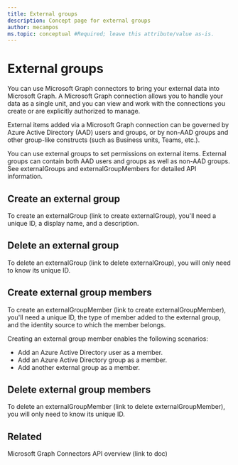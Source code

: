 ```yaml
---
title: External groups
description: Concept page for external groups
author: mecampos
ms.topic: conceptual #Required; leave this attribute/value as-is.
---
```

# External groups

You can use Microsoft Graph connectors to bring your external data into Microsoft Graph. A Microsoft Graph connection allows you to handle your data as a single unit, and you can view and work with the connections you create or are explicitly authorized to manage.

External items added via a Microsoft Graph connection can be governed by Azure Active Directory (AAD) users and groups, or by non-AAD groups and other group-like constructs (such as Business units, Teams, etc.).

You can use external groups to set permissions on external items. External groups can contain both AAD users and groups as well as non-AAD groups. See externalGroups and externalGroupMembers for detailed API information.

## Create an external group

To create an externalGroup (link to create externalGroup), you&#39;ll need a unique ID, a display name, and a description.

## Delete an external group

To delete an externalGroup (link to delete externalGroup), you will only need to know its unique ID.

## Create external group members

To create an externalGroupMember (link to create externalGroupMember), you&#39;ll need a unique ID, the type of member added to the external group, and the identity source to which the member belongs.

Creating an external group member enables the following scenarios:

- Add an Azure Active Directory user as a member.
- Add an Azure Active Directory group as a member.
- Add another external group as a member.

## Delete external group members

To delete an externalGroupMember (link to delete externalGroupMember), you will only need to know its unique ID.

## Related

Microsoft Graph Connectors API overview (link to doc)
<!---<related docs are part of PR#12368--->